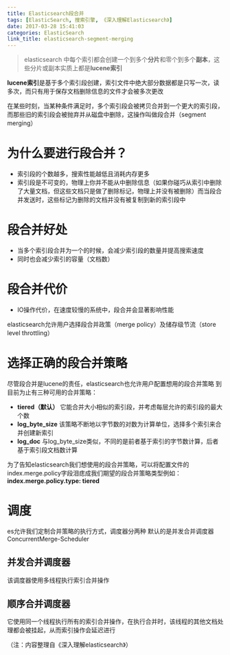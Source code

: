 ```yaml
---
title: Elasticsearch段合并
tags: [ElasticSearch, 搜索引擎, 《深入理解Elasticsearch》]
date: 2017-03-28 15:41:03
categories: ElasticSearch
link_title: elasticsearch-segment-merging
---
```

> elasticsearch 中每个索引都会创建一个到多个**分片**和零个到多个**副本**，这些分片或副本实质上都是**lucene索引**

**lucene索引**是基于多个索引段创建，索引文件中绝大部分数据都是只写一次，读多次，而只有用于保存文档删除信息的文件才会被多次更改

在某些时刻，当某种条件满足时，多个索引段会被拷贝合并到一个更大的索引段，而那些旧的索引段会被抛弃并从磁盘中删除，这操作叫做段合并（segment merging）

<!--more-->
# 为什么要进行段合并？
- 索引段的个数越多，搜索性能越低且消耗内存更多
- 索引段是不可变的，物理上你并不能从中删除信息（如果你碰巧从索引中删除了大量文档，但这些文档只是做了删除标记，物理上并没有被删除）而当段合并发送时，这些标记为删除的文档并没有被复制到新的索引段中 

# 段合并好处
- 当多个索引段合并为一个的时候，会减少索引段的数量并提高搜索速度
- 同时也会减少索引的容量（文档数）

# 段合并代价
- IO操作代价，在速度较慢的系统中，段合并会显著影响性能

elasticsearch允许用户选择段合并政策（merge policy）及储存级节流（store level throttling）

# 选择正确的段合并策略
尽管段合并是lucene的责任，elasticsearch也允许用户配置想用的段合并策略
到目前为止有三种可用的合并策略：
- **tiered（默认）**
它能合并大小相似的索引段，并考虑每层允许的索引段的最大个数
- **log_byte_size**
该策略不断地以字节数的对数为计算单位，选择多个索引来合并创建新索引
- **log_doc**
与log_byte_size类似，不同的是前者基于索引的字节数计算，后者基于索引段文档数计算

为了告知elasticsearch我们想使用的段合并策略，可以将配置文件的index.merge.policy字段泪痣成我们期望的段合并策略类型例如：**index.merge.policy.type: tiered**
    

# 调度
es允许我们定制合并策略的执行方式，调度器分两种
默认的是并发合并调度器  ConcurrentMerge-Scheduler
## 并发合并调度器
该调度器使用多线程执行索引合并操作
## 顺序合并调度器
它使用同一个线程执行所有的索引合并操作，在执行合并时，该线程的其他文档处理都会被挂起，从而索引操作会延迟进行

（注：内容整理自《深入理解elasticsearch》）

